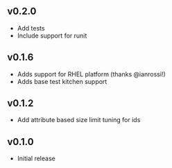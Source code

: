 ## v0.2.0
* Add tests
* Include support for runit

## v0.1.6
* Adds support for RHEL platform (thanks @ianrossi!)
* Adds base test kitchen support

## v0.1.2
* Add attribute based size limit tuning for ids

## v0.1.0
* Initial release
